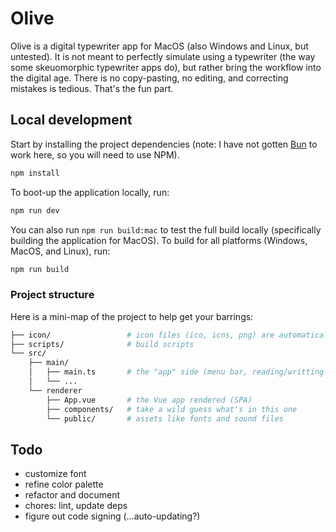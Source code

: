 # Olive

Olive is a digital typewriter app for MacOS (also Windows and Linux, but untested).
It is not meant to perfectly simulate using a typewriter (the way some skeuomorphic
typewriter apps do), but rather bring the workflow into the digital age. There is
no copy-pasting, no editing, and correcting mistakes is tedious. That's the fun part.


## Local development

Start by installing the project dependencies (note: I have not gotten [Bun](bun.sh)
to work here, so you will need to use NPM).

```bash
npm install
```

To boot-up the application locally, run:

```bash
npm run dev
```

You can also run `npm run build:mac` to test the full build locally (specifically
building the application for MacOS). To build for all platforms (Windows, MacOS,
and Linux), run:

```bash
npm run build
```


### Project structure

Here is a mini-map of the project to help get your barrings:

```bash
├── icon/                 # icon files (ico, icns, png) are automatically used for app icon
├── scripts/              # build scripts
└── src/
    ├── main/
    │   ├── main.ts       # the "app" side (menu bar, reading/writting files, etc)
    │   └── ...
    └── renderer
        ├── App.vue       # the Vue app rendered (SPA)
        ├── components/   # take a wild guess what's in this one
        └── public/       # assets like fonts and sound files
```


## Todo

- customize font
- refine color palette
- refactor and document
- chores: lint, update deps
- figure out code signing (...auto-updating?)
